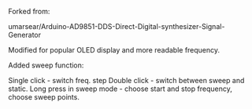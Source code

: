 Forked from:

umarsear/Arduino-AD9851-DDS-Direct-Digital-synthesizer-Signal-Generator

Modified for popular OLED display and more readable frequency.

Added sweep function:

Single click - switch freq. step
Double click - switch between sweep and static.
Long press in sweep mode - choose start and stop frequency, choose sweep points.
